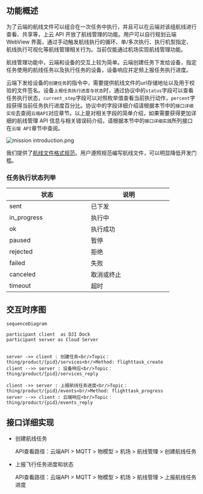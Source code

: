 
## 功能概述

为了云端的航线文件可以组合在一次任务中执行，并且可以在云端对该组航线进行查看、共享等，上云 API 开放了航线管理的功能。用户可以自行规划云端 WebView 界面，通过手动触发航线执行的循环、单/多次执行、执行机型指定、航线执行可视化等航线管理相关行为。当前仅能通过机场实现航线管理功能。

航线管理功能中，云端和设备的交互上较为简单。云端创建任务下发给设备，指定任务使用的航线任务以及执行任务的设备，设备响应并定频上报任务执行进度。

云端下发给设备的`创建任务`的指令中，需要提供航线文件的url存储地址以及用于校验的文件签名。设备`上报任务执行进度与状态`时，通过协议中的`status`字段可以查看任务执行状态，`current_step`字段可以对照枚举值查看当前执行动作，`percent`字段获得当前任务执行进度百分比。协议中的字段详细介绍请根据本节中的`接口详细实现`去查阅`云端API`对应章节。以上是对相关字段的简单介绍，如果需要获得更加详细的航线管理 API 信息与相关错误码介绍，请根据本节中的`接口详细实践`所列接口在`云端 API`章节中查阅。

![mission introduction.png](https://terra-1-g.djicdn.com/84f990b0bbd145e6a3930de0c55d3b2b/admin/doc/874dab5e-b515-4efa-b786-37d6fb69ddd3.png)

我们提供了[航线文件格式规范](https://developer.dji.com/doc/cloud-api-tutorial/cn/specification/dji-wpml/overview.html)。用户遵照规范编写航线文件，可以明显降低开发门槛。

### 任务执行状态列举

|状态<div style="width: 150pt"/>|说明<div style="width: 150pt"/>|
|---|---|
|sent|已下发|
|in_progress|执行中|
|ok|执行成功|
|paused|暂停|
|rejected|拒绝|
|failed|失败|
|canceled|取消或终止|
|timeout| 超时|



## 交互时序图

```mermaid
sequenceDiagram

participant client  as DJI Dock
participant server as Cloud Server


server ->> client : 创建任务<br/>Topic：thing/product/{pid}/services<br/>Method: flighttask_create
client -->> server : 设备响应<br/>Topic：thing/product/{pid}/services_reply

client ->> server : 上报航线任务进度<br/>Topic：thing/product/{pid}/events<br/>Method: flighttask_progress
server -->> client : 云端响应<br/>Topic：thing/product/{pid}/events_reply

```



## 接口详细实现

* 创建航线任务
   
  API查看路径：云端API > MQTT > 物模型 > 机场 > 航线管理 > 创建航线任务

* 上报飞行任务进度和状态
  
  API查看路径：云端API > MQTT > 物模型 > 机场 > 航线管理 > 上报航线任务进度


